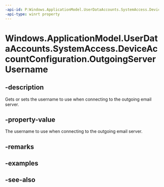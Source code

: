 ```yaml
---
-api-id: P:Windows.ApplicationModel.UserDataAccounts.SystemAccess.DeviceAccountConfiguration.OutgoingServerUsername
-api-type: winrt property
---
```


<!-- Property syntax
public string OutgoingServerUsername { get;  set; }
-->

# Windows.ApplicationModel.UserDataAccounts.SystemAccess.DeviceAccountConfiguration.OutgoingServerUsername

## -description
Gets or sets the username to use when connecting to the outgoing email server.

## -property-value
The username to use when connecting to the outgoing email server.

## -remarks

## -examples

## -see-also
